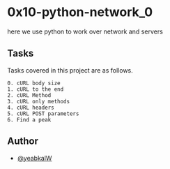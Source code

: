
# 0x10-python-network_0

here we use python to work over network and servers


## Tasks

Tasks covered in this project are as follows.

    0. cURL body size
    1. cURL to the end
    2. cURL Method
    3. cURL only methods
    4. cURL headers
    5. cURL POST parameters
    6. Find a peak


## Author

- [@yeabkalW](https://www.github.com/yeabkalW)

